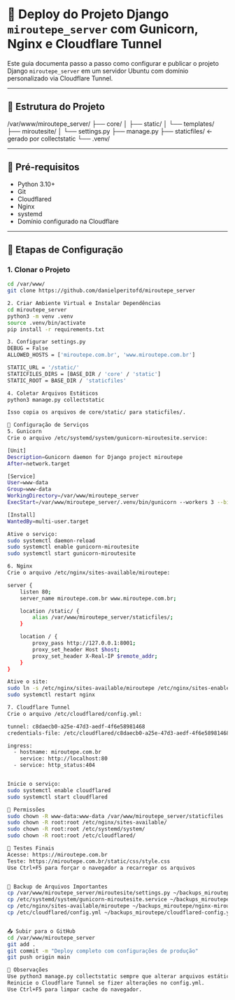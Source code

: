 # 🚀 Deploy do Projeto Django `miroutepe_server` com Gunicorn, Nginx e Cloudflare Tunnel

Este guia documenta passo a passo como configurar e publicar o projeto Django `miroutepe_server` em um servidor Ubuntu com domínio personalizado via Cloudflare Tunnel.

---

## 📁 Estrutura do Projeto

/var/www/miroutepe_server/ 
├── core/ 
│ ├── static/ 
│ └── templates/ 
├── miroutesite/ 
│ └── settings.py 
├── manage.py 
├── staticfiles/ ← gerado por collectstatic 
└── .venv/

---

## 🧰 Pré-requisitos

- Python 3.10+
- Git
- Cloudflared
- Nginx
- systemd
- Domínio configurado na Cloudflare

---

## 🧱 Etapas de Configuração

### 1. Clonar o Projeto

```bash
cd /var/www/
git clone https://github.com/danielperitofd/miroutepe_server

2. Criar Ambiente Virtual e Instalar Dependências
cd miroutepe_server
python3 -m venv .venv
source .venv/bin/activate
pip install -r requirements.txt

3. Configurar settings.py
DEBUG = False
ALLOWED_HOSTS = ['miroutepe.com.br', 'www.miroutepe.com.br']

STATIC_URL = '/static/'
STATICFILES_DIRS = [BASE_DIR / 'core' / 'static']
STATIC_ROOT = BASE_DIR / 'staticfiles'

4. Coletar Arquivos Estáticos
python3 manage.py collectstatic

Isso copia os arquivos de core/static/ para staticfiles/.

🔧 Configuração de Serviços
5. Gunicorn
Crie o arquivo /etc/systemd/system/gunicorn-miroutesite.service:

[Unit]
Description=Gunicorn daemon for Django project miroutepe
After=network.target

[Service]
User=www-data
Group=www-data
WorkingDirectory=/var/www/miroutepe_server
ExecStart=/var/www/miroutepe_server/.venv/bin/gunicorn --workers 3 --bind 127.0.0.1:8001 miroutesite.wsgi:application

[Install]
WantedBy=multi-user.target

Ative o serviço:
sudo systemctl daemon-reload
sudo systemctl enable gunicorn-miroutesite
sudo systemctl start gunicorn-miroutesite

6. Nginx
Crie o arquivo /etc/nginx/sites-available/miroutepe:

server {
    listen 80;
    server_name miroutepe.com.br www.miroutepe.com.br;

    location /static/ {
        alias /var/www/miroutepe_server/staticfiles/;
    }

    location / {
        proxy_pass http://127.0.0.1:8001;
        proxy_set_header Host $host;
        proxy_set_header X-Real-IP $remote_addr;
    }
}

Ative o site:
sudo ln -s /etc/nginx/sites-available/miroutepe /etc/nginx/sites-enabled/
sudo systemctl restart nginx

7. Cloudflare Tunnel
Crie o arquivo /etc/cloudflared/config.yml:

tunnel: c8daecb0-a25e-47d3-aedf-4f6e58981468
credentials-file: /etc/cloudflared/c8daecb0-a25e-47d3-aedf-4f6e58981468.json

ingress:
  - hostname: miroutepe.com.br
    service: http://localhost:80
  - service: http_status:404


Inicie o serviço:
sudo systemctl enable cloudflared
sudo systemctl start cloudflared

🔐 Permissões
sudo chown -R www-data:www-data /var/www/miroutepe_server/staticfiles
sudo chown -R root:root /etc/nginx/sites-available/
sudo chown -R root:root /etc/systemd/system/
sudo chown -R root:root /etc/cloudflared/

🧪 Testes Finais
Acesse: https://miroutepe.com.br
Teste: https://miroutepe.com.br/static/css/style.css
Use Ctrl+F5 para forçar o navegador a recarregar os arquivos


💾 Backup de Arquivos Importantes
cp /var/www/miroutepe_server/miroutesite/settings.py ~/backups_miroutepe/settings.py.bkp
cp /etc/systemd/system/gunicorn-miroutesite.service ~/backups_miroutepe/gunicorn-miroutesite.service.bkp
cp /etc/nginx/sites-available/miroutepe ~/backups_miroutepe/nginx-miroutepe.bkp
cp /etc/cloudflared/config.yml ~/backups_miroutepe/cloudflared-config.yml.bkp


📤 Subir para o GitHub
cd /var/www/miroutepe_server
git add .
git commit -m "Deploy completo com configurações de produção"
git push origin main

🧠 Observações
Use python3 manage.py collectstatic sempre que alterar arquivos estáticos.
Reinicie o Cloudflare Tunnel se fizer alterações no config.yml.
Use Ctrl+F5 para limpar cache do navegador.


